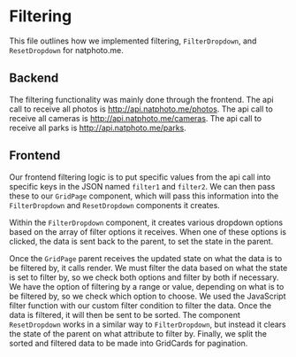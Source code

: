 # Filtering

This file outlines how we implemented filtering, `FilterDropdown`, and `ResetDropdown`
for natphoto.me.

## Backend

The filtering functionality was mainly done through the frontend. The api call to receive
all photos is http://api.natphoto.me/photos. The api call to receive all cameras is
http://api.natphoto.me/cameras. The api call to receive all parks is
http://api.natphoto.me/parks.

## Frontend

Our frontend filtering logic is to put specific values from the api call into specific keys
in the JSON named `filter1` and `filter2`. We can then pass these to our `GridPage`
component, which will pass this information into the `FilterDropdown` and `ResetDropdown`
components it creates.

Within the `FilterDropdown` component, it creates various dropdown options based on the array
of filter options it receives. When one of these options is clicked, the data is sent back to
the parent, to set the state in the parent.

Once the `GridPage` parent receives the updated state on what the data is to be filtered by,
it calls render. We must filter the data based on what the state is set to filter by, so we check
both options and filter by both if necessary. We have the option of filtering by a range or value,
depending on what is to be filtered by, so we check which option to choose. We used the JavaScript
filter function with our custom filter condition to filter the data. Once the data is filtered,
it will then be sent to be sorted. The component `ResetDropdown` works in a similar way to `FilterDropdown`,
but instead it clears the state of the parent on what attribute to filter by. Finally, we split the
sorted and filtered data to be made into GridCards for pagination.
